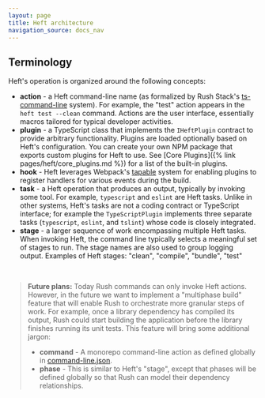 ```yaml
---
layout: page
title: Heft architecture
navigation_source: docs_nav
---
```


## Terminology

Heft's operation is organized around the following concepts:
- **action** - a Heft command-line name (as formalized by Rush Stack's [ts-command-line](https://www.npmjs.com/package/@rushstack/ts-command-line) system).  For example, the "test" action appears in the  `heft test --clean` command.  Actions are the user interface, essentially macros tailored for typical developer activities.
- **plugin** - a TypeScript class that implements the `IHeftPlugin` contract to provide arbitrary functionality.  Plugins are loaded optionally based on Heft's configuration.  You can create your own NPM package that exports custom plugins for Heft to use.  See [Core Plugins]({% link pages/heft/core_plugins.md %}) for a list of the built-in plugins.
- **hook** - Heft leverages Webpack's [tapable](https://www.npmjs.com/package/tapable) system for enabling plugins to register handlers for various events during the build.
- **task** - a Heft operation that produces an output, typically by invoking some tool.  For example, `typescript` and `eslint` are Heft tasks.  Unlike in other systems, Heft's tasks are not a coding contract or TypeScript interface; for example the `TypeScriptPlugin` implements three separate tasks (`typescript`, `eslint`, and `tslint`) whose code is closely integrated.
- **stage** - a larger sequence of work encompassing multiple Heft tasks.  When invoking Heft, the command line typically selects a meaningful set of stages to run. The stage names are also used to group logging output.  Examples of Heft stages: "clean", "compile", "bundle", "test"

&nbsp;
> **Future plans:** Today Rush commands can only invoke Heft actions.  However, in the future we want to implement a "multiphase build" feature that will enable Rush to orchestrate more granular steps of work.  For example, once a library dependency has compiled its output, Rush could start building the application before the library finishes running its unit tests.  This feature will bring some additional jargon:
> - **command** - A monorepo command-line action as defined globally in [command-line.json](https://rushjs.io/pages/configs/command-line_json/).
> - **phase** - This is similar to Heft's "stage", except that phases will be defined globally so that Rush can model their dependency relationships.
